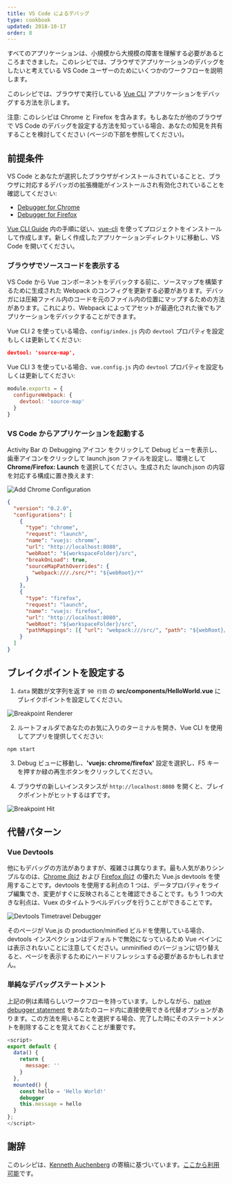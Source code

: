 ```yaml
---
title: VS Code によるデバッグ
type: cookbook
updated: 2018-10-17
order: 8
---
```


すべてのアプリケーションは、小規模から大規模の障害を理解する必要があるところまできました。このレシピでは、ブラウザでアプリケーションのデバッグをしたいと考えている VS Code ユーザーのためにいくつかのワークフローを説明します。

このレシピでは、ブラウザで実行している [Vue CLI](https://github.com/vuejs/vue-cli) アプリケーションをデバッグする方法を示します。

<p class="tip">注意: このレシピは Chrome と Firefox を含みます。もしあなたが他のブラウザで VS Code のデバッグを設定する方法を知っている場合、あなたの知見を共有することを検討してください (ページの下部を参照してください)。</p>

## 前提条件

VS Code とあなたが選択したブラウザがインストールされていることと、ブラウザに対応するデバッガの拡張機能がインストールされ有効化されていることを確認してください:

* [Debugger for Chrome](https://marketplace.visualstudio.com/items?itemName=msjsdiag.debugger-for-chrome)
* [Debugger for Firefox](https://marketplace.visualstudio.com/items?itemName=hbenl.vscode-firefox-debug)

[Vue CLI Guide](https://cli.vuejs.org/) 内の手順に従い、[vue-cli](https://github.com/vuejs/vue-cli) を使ってプロジェクトをインストールして作成します。新しく作成したアプリケーションディレクトリに移動し、VS Code を開いてください。

### ブラウザでソースコードを表示する

VS Code から Vue コンポーネントをデバックする前に、ソースマップを構築するために生成された Webpack のコンフィグを更新する必要があります。デバッガには圧縮ファイル内のコードを元のファイル内の位置にマップするための方法があります。これにより、Webpack によってアセットが最適化された後でもアプリケーションをデバックすることができます。

Vue CLI 2 を使っている場合、`config/index.js` 内の `devtool` プロパティを設定もしくは更新してください:

```json
devtool: 'source-map',
```

Vue CLI 3 を使っている場合、`vue.config.js` 内の `devtool` プロパティを設定もしくは更新してください:

```js
module.exports = {
  configureWebpack: {
    devtool: 'source-map'
  }
}
```

### VS Code からアプリケーションを起動する

Activity Bar の Debugging アイコン をクリックして Debug ビューを表示し、歯車アイコンをクリックして launch.json ファイルを設定し、環境として **Chrome/Firefox: Launch** を選択してください。生成された launch.json の内容を対応する構成に置き換えます:

![Add Chrome Configuration](/images/config_add.png)

```json
{
  "version": "0.2.0",
  "configurations": [
    {
      "type": "chrome",
      "request": "launch",
      "name": "vuejs: chrome",
      "url": "http://localhost:8080",
      "webRoot": "${workspaceFolder}/src",
      "breakOnLoad": true,
      "sourceMapPathOverrides": {
        "webpack:///./src/*": "${webRoot}/*"
      }
    },
    {
      "type": "firefox",
      "request": "launch",
      "name": "vuejs: firefox",
      "url": "http://localhost:8080",
      "webRoot": "${workspaceFolder}/src",
      "pathMappings": [{ "url": "webpack:///src/", "path": "${webRoot}/" }]
    }
  ]
}
```

## ブレイクポイントを設定する

1. `data` 関数が文字列を返す `90 行目` の **src/components/HelloWorld.vue** にブレイクポイントを設定してください。

  ![Breakpoint Renderer](/images/breakpoint_set.png)

2. ルートフォルダであなたのお気に入りのターミナルを開き、Vue CLI を使用してアプリを提供してください:

  ```
  npm start
  ```

3. Debug ビューに移動し、**'vuejs: chrome/firefox'** 設定を選択し、F5 キーを押すか緑の再生ボタンをクリックしてください。

4. ブラウザの新しいインスタンスが `http://localhost:8080` を開くと、ブレイクポイントがヒットするはずです。



  ![Breakpoint Hit](/images/breakpoint_hit.png)

## 代替パターン

### Vue Devtools

他にもデバッグの方法がありますが、複雑さは異なります。最も人気がありシンプルなのは、[Chrome 向け](https://chrome.google.com/webstore/detail/vuejs-devtools/nhdogjmejiglipccpnnnanhbledajbpd) および [Firefox 向け](https://addons.mozilla.org/en-US/firefox/addon/vue-js-devtools/) の優れた Vue.js devtools を使用することです。devtools を使用する利点の 1 つは、データプロパティをライブ編集でき、変更がすぐに反映されることを確認できることです。もう 1 つの大きな利点は、Vuex のタイムトラベルデバッグを行うことができることです。

![Devtools Timetravel Debugger](/images/devtools-timetravel.gif)

<p class="tip">そのページが Vue.js の production/minified ビルドを使用している場合、devtools インスペクションはデフォルトで無効になっているため Vue ペインには表示されないことに注意してください。unminified のバージョンに切り替えると、ページを表示するためにハードリフレッシュする必要があるかもしれません。</p>


### 単純なデバッグステートメント

上記の例は素晴らしいワークフローを持っています。しかしながら、[native debugger statement](https://developer.mozilla.org/ja/docs/Web/JavaScript/Reference/Statements/debugger) をあなたのコード内に直接使用できる代替オプションがあります。この方法を用いることを選択する場合、完了した時にそのステートメントを削除することを覚えておくことが重要です。

```js
<script>
export default {
  data() {
    return {
      message: ''
    }
  },
  mounted() {
    const hello = 'Hello World!'
    debugger
    this.message = hello
  }
};
</script>
```

## 謝辞

このレシピは、[Kenneth Auchenberg](https://twitter.com/auchenberg) の寄稿に基づいています。[ここから利用可能](https://github.com/Microsoft/VSCode-recipes/tree/master/vuejs-cli)です。
